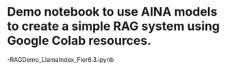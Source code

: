 # Demo notebook to use AINA models to create a simple RAG system using Google Colab resources. 

-RAGDemo_LlamaIndex_Flor6.3.ipynb

